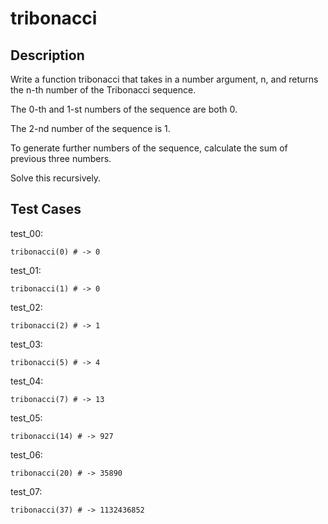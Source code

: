 # tribonacci

## Description

Write a function tribonacci that takes in a number argument, n, and returns the n-th number of the Tribonacci sequence.

The 0-th and 1-st numbers of the sequence are both 0.

The 2-nd number of the sequence is 1.

To generate further numbers of the sequence, calculate the sum of previous three numbers.

Solve this recursively.

## Test Cases

test_00:

```text
tribonacci(0) # -> 0
```

test_01:

```text
tribonacci(1) # -> 0
```

test_02:

```text
tribonacci(2) # -> 1
```

test_03:

```text
tribonacci(5) # -> 4
```

test_04:

```text
tribonacci(7) # -> 13
```

test_05:

```text
tribonacci(14) # -> 927
```

test_06:

```text
tribonacci(20) # -> 35890
```

test_07:

```text
tribonacci(37) # -> 1132436852
```
